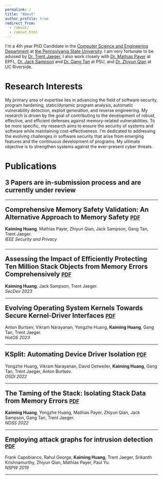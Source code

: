 ```yaml
---
permalink: /
title: "About"
author_profile: true
redirect_from: 
  - /about/
  - /about.html
---
```


I'm a 4th year PhD Candidate in the [Computer Science and Engineering Department](https://www.eecs.psu.edu/) at [the Pennsylvania State University](https://www.psu.edu/). I am very fortunate to be advised by [Dr. Trent Jaeger](http://trentjaeger.com/), I also work closely with [Dr. Mathias Payer](https://nebelwelt.net/) at EPFL, [Dr. Jack Sampson](https://www.cse.psu.edu/~jms1257/) and [Dr. Gang Tan](https://www.cse.psu.edu/~gxt29/) at PSU, and [Dr. Zhiyun Qian](https://www.cs.ucr.edu/~zhiyunq/) at UC Riverside.

Research Interests
======
My primary area of expertise lies in advancing the field of software security, program hardening, static/dynamic program analysis, automatic vulnerability detection, exploit generation, and reverse engineering. My research is driven by the goal of contributing to the development of robust, effective, and efficient defenses against memory-related vulnerabilities. To be more specific, my research aims to ensure the security of systems and software while maintaining cost-effectiveness. I'm dedicated to addressing the evolving challenges in software security that arise from emerging features and the continuous development of programs. My ultimate objective is to strengthen systems against the ever-present cyber threats.

Publications
======
<div style="margin-bottom: 0px; margin-top: 0px;">
  <h2 style="display: inline-block; margin-left: 0px; margin-bottom: 5px; margin-top: 5px; border: none; padding: 0;">3 Papers are in-submission process and are currently under review</h2>
</div>

---

<div style="margin-bottom: 0px; margin-top: 0px;">
  <h2 style="display: inline-block; margin-left: 0px; margin-top: 5px; border: none; padding: 0;">Comprehensive Memory Safety Validation: An Alternative Approach to Memory Safety <a href="https://www.computer.org/csdl/magazine/sp/5555/01/10491404/1VSc5I8bM1q" style="font-size: 0.8em;">PDF</a></h2>
  <p style="margin-bottom: 0px; margin-top: 0px;"><strong>Kaiming Huang</strong>, Mathias Payer, Zhiyun Qian, Jack Sampson, Gang Tan, Trent Jaeger.</p>
  <p style="display: inline-block; margin-bottom: 10px; margin-top: 0px;"><em>IEEE Security and Privacy</em></p>
</div>

---

<div style="margin-bottom: 0px; margin-top: 0px;">
  <h2 style="display: inline-block; margin-left: 0px; margin-top: 5px; border: none; padding: 0;">Assessing the Impact of Efficiently Protecting Ten Million Stack Objects from Memory Errors Comprehensively <a href="https://ieeexplore.ieee.org/document/10305620" style="font-size: 0.8em;">PDF</a></h2>
  <p style="margin-bottom: 0px; margin-top: 0px;"><strong>Kaiming Huang</strong>, Jack Sampson, Trent Jaeger.</p>
  <p style="margin-bottom: 10px; margin-top: 0px;"><em>SecDev 2023</em></p>
</div>

---

<div style="margin-bottom: 0px; margin-top: 0px;">
  <h2 style="display: inline-block; margin-left: 0px; margin-top: 5px; border: none; padding: 0;">Evolving Operating System Kernels Towards Secure Kernel-Driver Interfaces <a href="https://dl.acm.org/doi/pdf/10.1145/3593856.3595914" style="font-size: 0.8em;">PDF</a></h2>
  <p style="margin-bottom: 0px; margin-top: 0px;">Anton Burtsev, Vikram Narayanan, Yongzhe Huang, <strong>Kaiming Huang</strong>, Gang Tan, Trent Jaeger.</p>
  <p style="margin-bottom: 10px; margin-top: 0px;"><em>HotOS 2023</em></p>
</div>

---

<div style="margin-bottom: 0px; margin-top: 0px;">
  <h2 style="display: inline-block; margin-left: 0px; margin-top: 5px; border: none; padding: 0;">KSplit: Automating Device Driver Isolation <a href="https://www.usenix.org/system/files/osdi22-huang-yongzhe.pdf" style="font-size: 0.8em;">PDF</a></h2>
  <p style="margin-bottom: 0px; margin-top: 0px;">Yongzhe Huang, Vikram Narayanan, David Detweiler, <strong>Kaiming Huang</strong>, Gang Tan, Trent Jaeger, Anton Burtsev.</p>
  <p style="margin-bottom: 10px; margin-top: 0px;"><em>OSDI 2022</em></p>
</div>

---

<div style="margin-bottom: 0px; margin-top: 0px;">
  <h2 style="display: inline-block; margin-left: 0px; margin-top: 5px; border: none; padding: 0;">The Taming of the Stack: Isolating Stack Data from Memory Errors <a href="https://www.ndss-symposium.org/wp-content/uploads/2022-60-paper.pdf" style="font-size: 0.8em;">PDF</a></h2>
  <p style="margin-bottom: 0px; margin-top: 0px;"><strong>Kaiming Huang</strong>, Yongzhe Huang, Mathias Payer, Zhiyun Qian, Jack Sampson, Gang Tan, Trent Jaeger.</p>
  <p style="margin-bottom: 10px; margin-top: 0px;"><em>NDSS 2022</em></p>
</div>

---

<div style="margin-bottom: 0px; margin-top: 0px;">
  <h2 style="display: inline-block; margin-left: 0px; margin-top: 5px; border: none; padding: 0;">Employing attack graphs for intrusion detection <a href="https://dl.acm.org/doi/pdf/10.1145/3368860.3368862" style="font-size: 0.8em;">PDF</a></h2>
  <p style="margin-bottom: 0px; margin-top: 0px;">Frank Capobianco, Rahul George, <strong>Kaiming Huang</strong>, Trent Jaeger, Srikanth Krishnamurthy, Zhiyun Qian, Mathias Payer, Paul Yu.</p>
  <p style="margin-bottom: 10px; margin-top: 0px;"><em>NSPW 2019</em></p>
</div>

---
